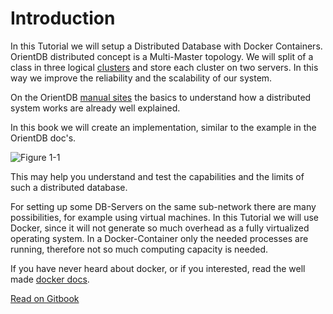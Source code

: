 # Introduction

In this Tutorial we will setup a Distributed Database with Docker Containers. OrientDB distributed concept is a Multi-Master topology. We will split of a class in three logical [clusters](http://orientdb.com/docs/last/Tutorial-Clusters.html) and store each cluster on two servers. In this way we improve the reliability and the scalability of our system.

On the OrientDB [manual sites](http://orientdb.com/docs/last/Distributed-Architecture.html) the basics to understand how a distributed system works are already well explained.

In this book we will create an implementation, similar to the example in the OrientDB doc's. 

![Figure 1-1](gitbook/images/schema.png)

This may help you understand and test the capabilities and the limits of such a distributed database.

For setting up some DB-Servers on the same sub-network there are many possibilities, for example using virtual machines. In this Tutorial we will use Docker, since it will not generate so much overhead as a fully virtualized operating system. 
In a Docker-Container only the needed processes are running, therefore not so much computing capacity is needed.  

If you have never heard about docker, or if you interested, read the well made [docker docs](https://docs.docker.com/).

<div div class="gitbook-link">
<a href="https://pilleatus.gitbooks.io/orientdb-tutorial-distributed-database/content/">Read on Gitbook</a></div>